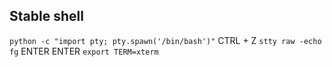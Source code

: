 ## Stable shell
`python -c "import pty; pty.spawn('/bin/bash')"`
CTRL + Z
`stty raw -echo`
`fg`
ENTER
ENTER
`export TERM=xterm`